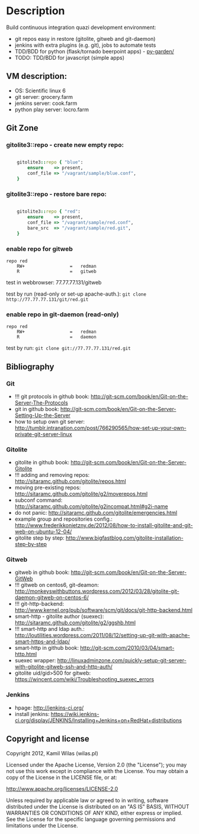 # Description

Build continuous integration quazi development environment:
  - git repos easy in restore (gitolite, gitweb and git-daemon)
  - jenkins with extra plugins (e.g. git), jobs to automate tests
  - TDD/BDD for python (flask/tornado beerpoint apps) - <a href="samples/py-garden">py-garden/</a>
  - TODO: TDD/BDD for javascript (simple apps)

## VM description:

 - OS: Scientific linux 6
 - git server: grocery.farm
 - jenkins server: cook.farm
 - python play server: locro.farm

## Git Zone

### gitolite3::repo - create new empty repo:

```ruby

    gitolite3::repo { "blue":
        ensure    => present,
        conf_file => "/vagrant/sample/blue.conf",
    }
```

### gitolite3::repo - restore bare repo:

```ruby

    gitolite3::repo { "red":
        ensure    => present,
        conf_file => "/vagrant/sample/red.conf",
        bare_src  => "/vagrant/sample/red.git",
    }
```

### enable repo for gitweb 

```
repo red
    RW+                 =   redman
    R                   =   gitweb
```

test in webbrowser: 77.77.77.131/gitweb

test by run (read-only or set-up apache-auth.):  `git clone http://77.77.77.131/git/red.git`

### enable repo in git-daemon (read-only)

```
repo red
    RW+                 =   redman
    R                   =   daemon
```

test by run: `git clone git://77.77.77.131/red.git`

## Bibliography

### Git

 - !!! git protocols in github book: http://git-scm.com/book/en/Git-on-the-Server-The-Protocols
 - git in github book: http://git-scm.com/book/en/Git-on-the-Server-Setting-Up-the-Server
 - how to setup own git server: http://tumblr.intranation.com/post/766290565/how-set-up-your-own-private-git-server-linux

### Gitolite

 - gitolite in github book: http://git-scm.com/book/en/Git-on-the-Server-Gitolite
 - !!! adding and removing repos: http://sitaramc.github.com/gitolite/repos.html
 - moving pre-existing repos: http://sitaramc.github.com/gitolite/g2/moverepos.html
 - subconf command: http://sitaramc.github.com/gitolite/g2incompat.html#g2i-name
 - do not panic: http://sitaramc.github.com/gitolite/emergencies.html
 - example group and repositories config.: http://www.frederikkonietzny.de/2012/08/how-to-install-gitolite-and-git-web-on-ubuntu-12-04/
 - gitolite step by step: http://www.bigfastblog.com/gitolite-installation-step-by-step

### Gitweb

 - gitweb in github book: http://git-scm.com/book/en/Git-on-the-Server-GitWeb
 - !!! gitweb on centos6, git-deamon: http://monkeyswithbuttons.wordpress.com/2012/03/28/gitolite-git-daemon-gitweb-on-centos-6/
 - !!! git-http-backend: http://www.kernel.org/pub/software/scm/git/docs/git-http-backend.html
 - smart-http - gitolite author (suexec): http://sitaramc.github.com/gitolite/g2/ggshb.html
 - !!! smart-http and ldap auth.: http://loutilities.wordpress.com/2011/08/12/setting-up-git-with-apache-smart-https-and-ldap/
 - smart-http in github book: http://git-scm.com/2010/03/04/smart-http.html
 - suexec wrapper: http://linuxadminzone.com/quickly-setup-git-server-with-gitolite-gitweb-ssh-and-http-auth/
 - gitolite uid/gid>500 for gitweb: https://wincent.com/wiki/Troubleshooting_suexec_errors

### Jenkins

 - hpage: http://jenkins-ci.org/
 - install jenkins: https://wiki.jenkins-ci.org/display/JENKINS/Installing+Jenkins+on+RedHat+distributions


## Copyright and license

Copyright 2012, Kamil Wilas (wilas.pl)

Licensed under the Apache License, Version 2.0 (the "License");
you may not use this work except in compliance with the License.
You may obtain a copy of the License in the LICENSE file, or at:

   http://www.apache.org/licenses/LICENSE-2.0

Unless required by applicable law or agreed to in writing, software
distributed under the License is distributed on an "AS IS" BASIS,
WITHOUT WARRANTIES OR CONDITIONS OF ANY KIND, either express or implied.
See the License for the specific language governing permissions and
limitations under the License.

